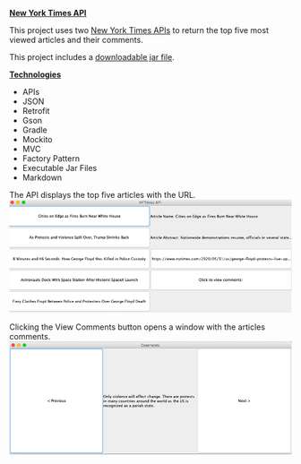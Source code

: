 <ins>**New York Times API**</ins>

This project uses two [New York Times APIs](https://developer.nytimes.com/apis) to return the top five most viewed articles
and their comments. 

This project includes a [downloadable jar file](build/libs/FinalProject-1.0-SNAPSHOT.jar). 

<ins>**Technologies**</ins>
<br/>
* APIs
* JSON
* Retrofit
* Gson
* Gradle
* Mockito
* MVC
* Factory Pattern
* Executable Jar Files
* Markdown

The API displays the top five articles with the URL. 
![Alt](screenshots/ArticleFrame.png "Main Application Frame")


Clicking the View Comments button opens a window with the articles comments. 
![Alt](screenshots/CommentFrame.png "Main Application Frame - Comments")